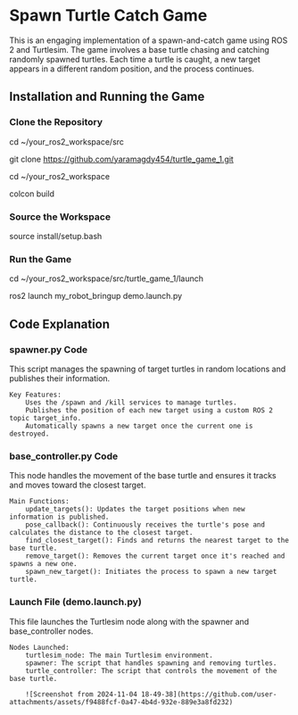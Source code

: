 # **Spawn Turtle Catch Game**

This is an engaging implementation of a spawn-and-catch game using ROS 2 and Turtlesim. The game involves a base turtle chasing and catching randomly spawned turtles. Each time a turtle is caught, a new target appears in a different random position, and the process continues.


## **Installation and Running the Game**
### Clone the Repository

cd ~/your_ros2_workspace/src

git clone https://github.com/yaramagdy454/turtle_game_1.git

cd ~/your_ros2_workspace

colcon build

### **Source the Workspace**
source install/setup.bash

### **Run the Game**

cd ~/your_ros2_workspace/src/turtle_game_1/launch

ros2 launch my_robot_bringup demo.launch.py

## **Code Explanation**
### spawner.py Code

This script manages the spawning of target turtles in random locations and publishes their information.

    Key Features:
        Uses the /spawn and /kill services to manage turtles.
        Publishes the position of each new target using a custom ROS 2 topic target_info.
        Automatically spawns a new target once the current one is destroyed.

### base_controller.py Code

This node handles the movement of the base turtle and ensures it tracks and moves toward the closest target.

    Main Functions:
        update_targets(): Updates the target positions when new information is published.
        pose_callback(): Continuously receives the turtle's pose and calculates the distance to the closest target.
        find_closest_target(): Finds and returns the nearest target to the base turtle.
        remove_target(): Removes the current target once it's reached and spawns a new one.
        spawn_new_target(): Initiates the process to spawn a new target turtle.

### Launch File (demo.launch.py)

This file launches the Turtlesim node along with the spawner and base_controller nodes.

    Nodes Launched:
        turtlesim_node: The main Turtlesim environment.
        spawner: The script that handles spawning and removing turtles.
        turtle_controller: The script that controls the movement of the base turtle.
        
        ![Screenshot from 2024-11-04 18-49-38](https://github.com/user-attachments/assets/f9488fcf-0a47-4b4d-932e-889e3a8fd232)

